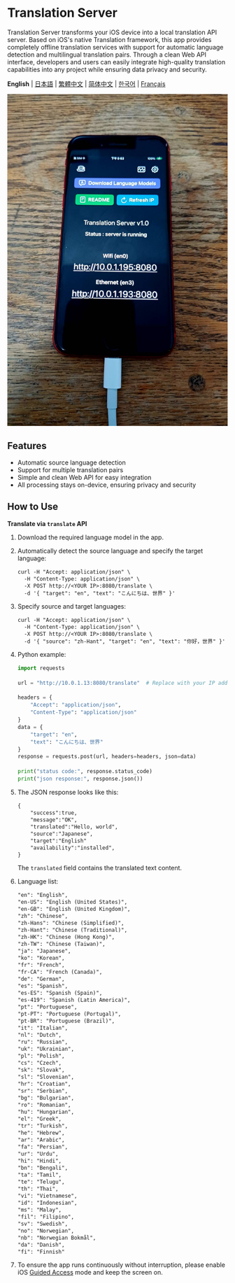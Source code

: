 # Translation Server

Translation Server transforms your iOS device into a local translation API server. Based on iOS's native Translation framework, this app provides completely offline translation services with support for automatic language detection and multilingual translation pairs. Through a clean Web API interface, developers and users can easily integrate high-quality translation capabilities into any project while ensuring data privacy and security.

**English** | [日本語](README.ja.md) | [繁體中文](README.zh-TW.md) | [简体中文](README.zh-CN.md) | [한국어](README.ko.md) | [Français](README.fr.md)

![image](image.jpg)

## Features

- Automatic source language detection
- Support for multiple translation pairs
- Simple and clean Web API for easy integration
- All processing stays on-device, ensuring privacy and security

## How to Use

**Translate via `translate` API**

1. Download the required language model in the app.
2. Automatically detect the source language and specify the target language:
    ```
    curl -H "Accept: application/json" \
      -H "Content-Type: application/json" \
      -X POST http://<YOUR IP>:8080/translate \
      -d '{ "target": "en", "text": "こんにちは、世界" }'
    ```

3. Specify source and target languages:
    ```
    curl -H "Accept: application/json" \
      -H "Content-Type: application/json" \
      -X POST http://<YOUR IP>:8080/translate \
      -d '{ "source": "zh-Hant", "target": "en", "text": "你好，世界" }'
    ```

4. Python example:
    ```python
    import requests

    url = "http://10.0.1.13:8080/translate"  # Replace with your IP address

    headers = {
        "Accept": "application/json",
        "Content-Type": "application/json"
    }
    data = {
        "target": "en",
        "text": "こんにちは、世界"
    }
    response = requests.post(url, headers=headers, json=data)

    print("status code:", response.status_code)
    print("json response:", response.json())
    ```

5. The JSON response looks like this:
    ```
    {
        "success":true,
        "message":"OK",
        "translated":"Hello, world",
        "source":"Japanese",
        "target":"English"
        "availability":"installed",
    }
    ```
    The `translated` field contains the translated text content.

6. Language list:
    ```
    "en": "English",
    "en-US": "English (United States)",
    "en-GB": "English (United Kingdom)",
    "zh": "Chinese",
    "zh-Hans": "Chinese (Simplified)",
    "zh-Hant": "Chinese (Traditional)",
    "zh-HK": "Chinese (Hong Kong)",
    "zh-TW": "Chinese (Taiwan)",
    "ja": "Japanese",
    "ko": "Korean",
    "fr": "French",
    "fr-CA": "French (Canada)",
    "de": "German",
    "es": "Spanish",
    "es-ES": "Spanish (Spain)",
    "es-419": "Spanish (Latin America)",
    "pt": "Portuguese",
    "pt-PT": "Portuguese (Portugal)",
    "pt-BR": "Portuguese (Brazil)",
    "it": "Italian",
    "nl": "Dutch",
    "ru": "Russian",
    "uk": "Ukrainian",
    "pl": "Polish",
    "cs": "Czech",
    "sk": "Slovak",
    "sl": "Slovenian",
    "hr": "Croatian",
    "sr": "Serbian",
    "bg": "Bulgarian",
    "ro": "Romanian",
    "hu": "Hungarian",
    "el": "Greek",
    "tr": "Turkish",
    "he": "Hebrew",
    "ar": "Arabic",
    "fa": "Persian",
    "ur": "Urdu",
    "hi": "Hindi",
    "bn": "Bengali",
    "ta": "Tamil",
    "te": "Telugu",
    "th": "Thai",
    "vi": "Vietnamese",
    "id": "Indonesian",
    "ms": "Malay",
    "fil": "Filipino",
    "sv": "Swedish",
    "no": "Norwegian",
    "nb": "Norwegian Bokmål",
    "da": "Danish",
    "fi": "Finnish"
    ```

7. To ensure the app runs continuously without interruption, please enable iOS [Guided Access](https://support.apple.com/en-us/111795) mode and keep the screen on.
